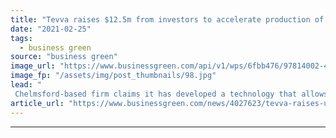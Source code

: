 ```yaml
---
title: "Tevva raises $12.5m from investors to accelerate production of e-truck range"
date: "2021-02-25"
tags: 
  - business green
source: "business green"
image_url: "https://www.businessgreen.com/api/v1/wps/6fbb476/97814002-434c-4a09-964c-17f39a0b1191/3/Tevva-Image-240221-002-185x114.jpg"
image_fp: "/assets/img/post_thumbnails/98.jpg"
lead: "
 Chelmsford-based firm claims it has developed a technology that allows vehicles to 'break the range barrier for electric battery propulsion' in freight vehicles ..."
article_url: "https://www.businessgreen.com/news/4027623/tevva-raises-usd-investors-accelerate-production-truck-range"
---
```


---
